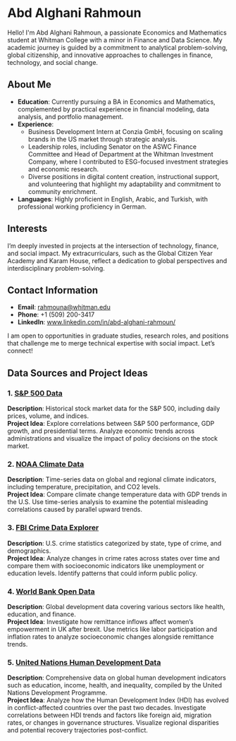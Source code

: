 # Abd Alghani Rahmoun

Hello! I'm Abd Alghani Rahmoun, a passionate Economics and Mathematics student at Whitman College with a minor in Finance and Data Science. My academic journey is guided by a commitment to analytical problem-solving, global citizenship, and innovative approaches to challenges in finance, technology, and social change.

## About Me
- **Education**: Currently pursuing a BA in Economics and Mathematics, complemented by practical experience in financial modeling, data analysis, and portfolio management.
- **Experience**:  
  - Business Development Intern at Conzia GmbH, focusing on scaling brands in the US market through strategic analysis.  
  - Leadership roles, including Senator on the ASWC Finance Committee and Head of Department at the Whitman Investment Company, where I contributed to ESG-focused investment strategies and economic research.  
  - Diverse positions in digital content creation, instructional support, and volunteering that highlight my adaptability and commitment to community enrichment.  
- **Languages**: Highly proficient in English, Arabic, and Turkish, with professional working proficiency in German.  

## Interests
I’m deeply invested in projects at the intersection of technology, finance, and social impact. My extracurriculars, such as the Global Citizen Year Academy and Karam House, reflect a dedication to global perspectives and interdisciplinary problem-solving.

## Contact Information
- **Email**: rahmouna@whitman.edu  
- **Phone**: +1 (509) 200-3417  
- **LinkedIn**: www.linkedin.com/in/abd-alghani-rahmoun/

I am open to opportunities in graduate studies, research roles, and positions that challenge me to merge technical expertise with social impact. Let’s connect!

## Data Sources and Project Ideas

### 1. [S&P 500 Data](https://finance.yahoo.com/quote/%5EGSPC/)
**Description**: Historical stock market data for the S&P 500, including daily prices, volume, and indices.  
**Project Idea**: Explore correlations between S&P 500 performance, GDP growth, and presidential terms. Analyze economic trends across administrations and visualize the impact of policy decisions on the stock market.

### 2. [NOAA Climate Data](https://www.ncdc.noaa.gov/cdo-web/)
**Description**: Time-series data on global and regional climate indicators, including temperature, precipitation, and CO2 levels.  
**Project Idea**: Compare climate change temperature data with GDP trends in the U.S. Use time-series analysis to examine the potential misleading correlations caused by parallel upward trends.

### 3. [FBI Crime Data Explorer](https://cde.ucr.cjis.gov/LATEST/webapp/#/pages/home)
**Description**: U.S. crime statistics categorized by state, type of crime, and demographics.  
**Project Idea**: Analyze changes in crime rates across states over time and compare them with socioeconomic indicators like unemployment or education levels. Identify patterns that could inform public policy.

### 4. [World Bank Open Data](https://data.worldbank.org/)
**Description**: Global development data covering various sectors like health, education, and finance.  
**Project Idea**: Investigate how remittance inflows affect women’s empowerment in UK after brexit. Use metrics like  labor participation and inflation rates to analyze socioeconomic changes alongside remittance trends.

### 5. [United Nations Human Development Data](https://hdr.undp.org/data-center)
**Description**: Comprehensive data on global human development indicators such as education, income, health, and inequality, compiled by the United Nations Development Programme.  
**Project Idea**: Analyze how the Human Development Index (HDI) has evolved in conflict-affected countries over the past two decades. Investigate correlations between HDI trends and factors like foreign aid, migration rates, or changes in governance structures. Visualize regional disparities and potential recovery trajectories post-conflict.


